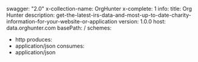 swagger: "2.0"
x-collection-name: OrgHunter
x-complete: 1
info:
  title: Org Hunter
  description: get-the-latest-irs-data-and-most-up-to-date-charity-information-for-your-website-or-application
  version: 1.0.0
host: data.orghunter.com
basePath: /
schemes:
- http
produces:
- application/json
consumes:
- application/json